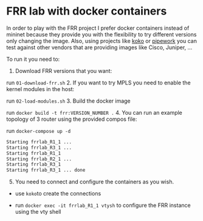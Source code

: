 # FRR lab with docker containers

In order to play with the FRR project I prefer docker containers instead of
mininet because they provide you with the flexibility to try different versions
only changing the image. Also, using projects like
[koko](https://github.com/redhat-nfvpe/koko) or
[pipework](https://github.com/jpetazzo/pipework) you can test against other
vendors that are providing images like Cisco, Juniper, ...

To run it you need to:

1. Download FRR versions that you want:

run `01-download-frr.sh`
2. If you want to try MPLS you need to enable the kernel modules in the host:

run `02-load-modules.sh`
3. Build the docker image

run `docker build -t frr:VERSION_NUMBER .`
4. You can run an example topology of 3 router using the provided compos file:

run `docker-compose up -d`
```bash
Starting frrlab_R1_1 ... 
Starting frrlab_R3_1 ... 
Starting frrlab_R1_1
Starting frrlab_R2_1 ... 
Starting frrlab_R3_1
Starting frrlab_R3_1 ... done
```
5. You need to connect and configure the containers as you wish.

* use `koko`to create the connections

* run `docker exec -it frrlab_R1_1 vtysh` to configure the FRR instance using
  the vty shell

